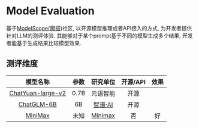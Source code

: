 # Model Evaluation

基于[ModelScope(魔搭)](https://modelscope.cn/studios/AI-ModelScope/Evaluation-Model/summary)社区, 以开源模型推理或者API接入的方式, 为开发者提供针对LLM的测评体验. 其能够对于某个prompt基于不同的模型生成多个结果, 开发者能基于生成结果比较模型效果.

## 测评维度

| 模型名称 | 参数 | 研究单位 | 开源/API | 效果 |
|:----:| :----: | :----: | :----: | :----: |
| [ChatYuan-large-v2](https://github.com/clue-ai/ChatYuan) | 0.7B | 元语智能 | 开源 |  |
| [ChatGLM-6B](https://github.com/THUDM/ChatGLM-6B) | 6B | [智谱·AI](https://maas.aminer.cn/) | 开源 |  |
| [MiniMax](https://api.minimax.chat/) | 未知 | [Minimax](https://api.minimax.chat/) | 否 | 好 |
